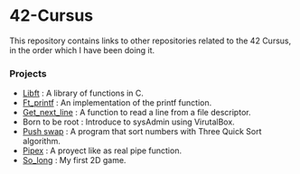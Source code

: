 # 42-Cursus

This repository contains links to other repositories related to the 42 Cursus, in the order which I have been doing it.

 <h3>Projects</h3>

- [Libft](https://github.com/jortiz-m/libft) : A library of functions in C.
- [Ft_printf](https://github.com/jortiz-m/Printf) : An implementation of the printf function.
- [Get_next_line](https://github.com/jortiz-m/get_next_line) : A function to read a line from a file descriptor.
- Born to be root : Introduce to sysAdmin using VirutalBox.
- [Push swap](https://github.com/jortiz-m/Get_next_line) : A program that sort numbers with Three Quick Sort algorithm.
- [Pipex](https://github.com/jortiz-m/pipex) : A proyect like as real pipe function.
- [So_long](https://github.com/jortiz-m/So_long) : My first 2D game.
